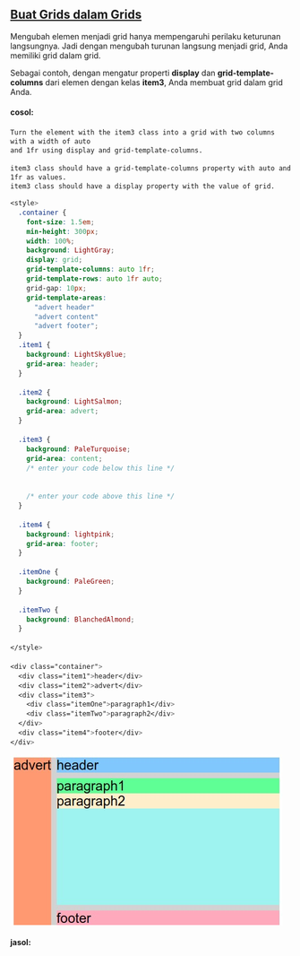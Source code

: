 ## [Buat Grids dalam Grids](https://learn.freecodecamp.org/responsive-web-design/css-grid/create-grids-within-grids)

Mengubah elemen menjadi grid hanya mempengaruhi perilaku keturunan langsungnya. Jadi dengan mengubah turunan langsung menjadi grid, Anda memiliki grid dalam grid.



Sebagai contoh, dengan mengatur properti **display** dan **grid-template-columns** dari elemen dengan kelas **item3**, Anda membuat grid dalam grid Anda.

#### cosol:

```
Turn the element with the item3 class into a grid with two columns with a width of auto 
and 1fr using display and grid-template-columns.

item3 class should have a grid-template-columns property with auto and 1fr as values.
item3 class should have a display property with the value of grid.
```

```css
<style>
  .container {
    font-size: 1.5em;
    min-height: 300px;
    width: 100%;
    background: LightGray;
    display: grid;
    grid-template-columns: auto 1fr;
    grid-template-rows: auto 1fr auto;
    grid-gap: 10px;
    grid-template-areas:
      "advert header"
      "advert content"
      "advert footer";
  }
  .item1 {
    background: LightSkyBlue;
    grid-area: header;
  }
  
  .item2 {
    background: LightSalmon;
    grid-area: advert;
  }
  
  .item3 {
    background: PaleTurquoise;
    grid-area: content;
    /* enter your code below this line */
    
    
    /* enter your code above this line */
  }
  
  .item4 {
    background: lightpink;
    grid-area: footer;
  }
  
  .itemOne {
    background: PaleGreen;
  }
  
  .itemTwo {
    background: BlanchedAlmond;
  }
  
</style>

<div class="container">
  <div class="item1">header</div>
  <div class="item2">advert</div>
  <div class="item3">
    <div class="itemOne">paragraph1</div>
    <div class="itemTwo">paragraph2</div>
  </div>
  <div class="item4">footer</div>
</div>
```

![](/assets/12q.jpg)

#### jasol:

```css

```



